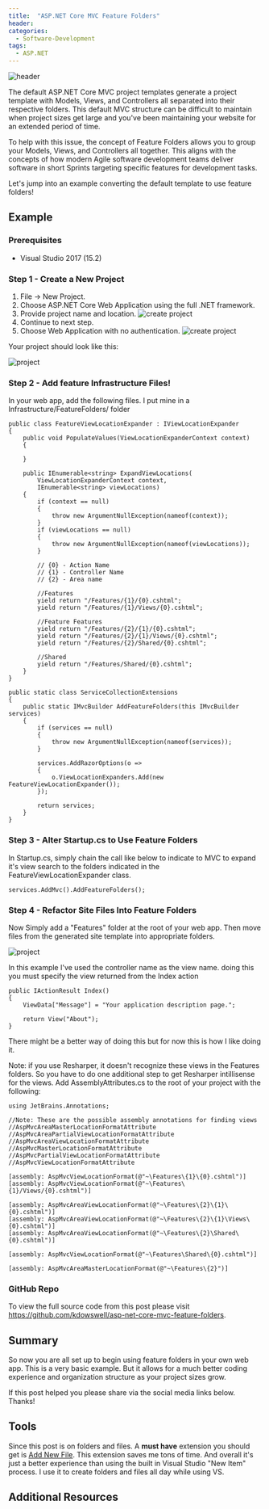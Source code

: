 ```yaml
---
title:  "ASP.NET Core MVC Feature Folders"
header:
categories: 
  - Software-Development
tags:
  - ASP.NET
---
```


![header](/assets/posts/2017-07-11-asp-net-core-mvc-feature-folders/header.jpg)

The default ASP.NET Core MVC project templates generate a project template with Models, Views, and Controllers all separated into their respective folders. This default MVC structure can be difficult to maintain when project sizes get large and you've been maintaining your website for an extended period of time.

To help with this issue, the concept of Feature Folders allows you to group your Models, Views, and Controllers all together. This aligns with the concepts of how modern Agile software development teams deliver software in short Sprints targeting specific features for development tasks.

Let's jump into an example converting the default template to use feature folders!

## Example

### Prerequisites

* Visual Studio 2017 (15.2)

### Step 1 - Create a New Project

1. File -> New Project.
2. Choose ASP.NET Core Web Application using the full .NET framework.
3. Provide project name and location.
    ![create project](/assets/posts/2017-07-11-asp-net-core-mvc-feature-folders/CreateProj1.png)
4. Continue to next step.
5. Choose Web Application with no authentication.
    ![create project](/assets/posts/2017-07-11-asp-net-core-mvc-feature-folders/CreateProj2.png)

Your project should look like this:

![project](/assets/posts/2017-07-11-asp-net-core-mvc-feature-folders/Project1.png)

### Step 2 - Add feature Infrastructure Files!

In your web app, add the following files. I put mine in a Infrastructure/FeatureFolders/ folder

```
public class FeatureViewLocationExpander : IViewLocationExpander
{
    public void PopulateValues(ViewLocationExpanderContext context)
    {

    }

    public IEnumerable<string> ExpandViewLocations(
        ViewLocationExpanderContext context,
        IEnumerable<string> viewLocations)
    {
        if (context == null)
        {
            throw new ArgumentNullException(nameof(context));
        }
        if (viewLocations == null)
        {
            throw new ArgumentNullException(nameof(viewLocations));
        }

        // {0} - Action Name
        // {1} - Controller Name
        // {2} - Area name

        //Features
        yield return "/Features/{1}/{0}.cshtml";
        yield return "/Features/{1}/Views/{0}.cshtml";

        //Feature Features
        yield return "/Features/{2}/{1}/{0}.cshtml";
        yield return "/Features/{2}/{1}/Views/{0}.cshtml";
        yield return "/Features/{2}/Shared/{0}.cshtml";

        //Shared
        yield return "/Features/Shared/{0}.cshtml";
    }
}
```

```
public static class ServiceCollectionExtensions
{
    public static IMvcBuilder AddFeatureFolders(this IMvcBuilder services)
    {
        if (services == null)
        {
            throw new ArgumentNullException(nameof(services));
        }

        services.AddRazorOptions(o =>
        {
            o.ViewLocationExpanders.Add(new FeatureViewLocationExpander());
        });

        return services;
    }
}
```

### Step 3 - Alter Startup.cs to Use Feature Folders

In Startup.cs, simply chain the call like below to indicate to MVC to expand it's view search to the folders indicated in the FeatureViewLocationExpander class.

```
services.AddMvc().AddFeatureFolders();
```

### Step 4 - Refactor Site Files Into Feature Folders

Now Simply add a "Features" folder at the root of your web app. Then move files from the generated site template into appropriate folders.

![project](/assets/posts/2017-07-11-asp-net-core-mvc-feature-folders/Project2.png)

In this example I've used the controller name as the view name. doing this you must specify the view returned from the Index action

```
public IActionResult Index()
{
    ViewData["Message"] = "Your application description page.";

    return View("About");
}
```

There might be a better way of doing this but for now this is how I like doing it.

Note: if you use Resharper, it doesn't recognize these views in the Features folders. So you have to do one additional step to get Resharper intillisense for the views. Add AssemblyAttributes.cs to the root of your project with the following:

```
using JetBrains.Annotations;

//Note: These are the possible assembly annotations for finding views
//AspMvcAreaMasterLocationFormatAttribute
//AspMvcAreaPartialViewLocationFormatAttribute
//AspMvcAreaViewLocationFormatAttribute
//AspMvcMasterLocationFormatAttribute
//AspMvcPartialViewLocationFormatAttribute
//AspMvcViewLocationFormatAttribute

[assembly: AspMvcViewLocationFormat(@"~\Features\{1}\{0}.cshtml")]
[assembly: AspMvcViewLocationFormat(@"~\Features\{1}/Views/{0}.cshtml")]

[assembly: AspMvcAreaViewLocationFormat(@"~\Features\{2}\{1}\{0}.cshtml")]
[assembly: AspMvcAreaViewLocationFormat(@"~\Features\{2}\{1}\Views\{0}.cshtml")]
[assembly: AspMvcAreaViewLocationFormat(@"~\Features\{2}\Shared\{0}.cshtml")]

[assembly: AspMvcViewLocationFormat(@"~\Features\Shared\{0}.cshtml")]

[assembly: AspMvcAreaMasterLocationFormat(@"~\Features\{2}")]
```

### GitHub Repo
To view the full source code from this post please visit <https://github.com/kdowswell/asp-net-core-mvc-feature-folders>.

## Summary
So now you are all set up to begin using feature folders in your own web app. This is a very basic example. But it allows for a much better coding experience and organization structure as your project sizes grow.

If this post helped you please share via the social media links below. Thanks!

## Tools
Since this post is on folders and files. A **must have** extension you should get is [Add New File](https://marketplace.visualstudio.com/items?itemName=MadsKristensen.AddNewFile). This extension saves me tons of time. And overall it's just a better experience than using the built in Visual Studio "New Item" process. I use it to create folders and files all day while using VS.

## Additional Resources



